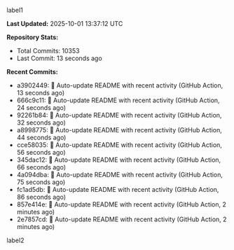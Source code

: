 
label1 
<!-- ACTIVITY_START -->
**Last Updated:** 2025-10-01 13:37:12 UTC

**Repository Stats:**
- Total Commits: 10353
- Last Commit: 13 seconds ago

**Recent Commits:**
- a3902449: 🤖 Auto-update README with recent activity (GitHub Action, 13 seconds ago)
- 666c9c11: 🤖 Auto-update README with recent activity (GitHub Action, 24 seconds ago)
- 92261b84: 🤖 Auto-update README with recent activity (GitHub Action, 32 seconds ago)
- a8998775: 🤖 Auto-update README with recent activity (GitHub Action, 44 seconds ago)
- cce58035: 🤖 Auto-update README with recent activity (GitHub Action, 56 seconds ago)
- 345dac12: 🤖 Auto-update README with recent activity (GitHub Action, 66 seconds ago)
- 4a094dba: 🤖 Auto-update README with recent activity (GitHub Action, 75 seconds ago)
- fc1ad5db: 🤖 Auto-update README with recent activity (GitHub Action, 86 seconds ago)
- 857e414e: 🤖 Auto-update README with recent activity (GitHub Action, 2 minutes ago)
- 2e7857cd: 🤖 Auto-update README with recent activity (GitHub Action, 2 minutes ago)
<!-- ACTIVITY_END -->

label2
